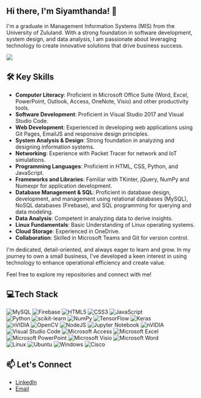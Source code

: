 ## Hi there, I'm Siyamthanda! 👋

I'm a graduate in Management Information Systems (MIS) from the University of Zululand. With a strong foundation in software development, system design, and data analysis, I am passionate about leveraging technology to create innovative solutions that drive business success.

<!-- GitHub stats from https://github.com/anuraghazra/github-readme-stats -->
![](https://github-readme-stats.vercel.app/api?username=Siyamthanda-code&theme=radical&hide_border=false&include_all_commits=true&count_private=true)<br/>


## 🛠️ Key Skills
-	**Computer Literacy**: Proficient in Microsoft Office Suite (Word, Excel, PowerPoint, Outlook, Access, OneNote, Visio) and other productivity tools.
-	**Software Development**: Proficient in Visual Studio 2017 and Visual Studio Code.
-	**Web Development**: Experienced in developing web applications using Git Pages, EmailJS and responsive design principles.
-	**System Analysis & Design**: Strong foundation in analyzing and designing information systems.
-	**Networking**: Experience with Packet Tracer for network and IoT simulations.
-	**Programming Languages**: Proficient in HTML, CSS, Python, and JavaScript.
-	**Frameworks and Libraries**: Familiar with TKinter, jQuery, NumPy and Numexpr for application development.
-	**Database Management & SQL**: Proficient in database design, development, and management using relational databases (MySQL), NoSQL databases (Firebase), and SQL programming for querying and data modeling.
-	**Data Analysis**: Competent in analyzing data to derive insights.
-	**Linux Fundamentals**: Basic Understanding of Linux operating systems.
-	**Cloud Storage**: Experienced in OneDrive.
-	**Collaboration**: Skilled in Microsoft Teams and Git for version control.


I'm dedicated, detail-oriented, and always eager to learn and grow. In my journey to own a small business, I've developed a keen interest in using technology to enhance operational efficiency and create value.

Feel free to explore my repositories and connect with me!

## 💻Tech Stack
![MySQL](https://img.shields.io/badge/mysql-4479A1.svg?style=for-the-badge&logo=mysql&logoColor=white)
![Firebase](https://img.shields.io/badge/firebase-a08021?style=for-the-badge&logo=firebase&logoColor=ffcd34)
![HTML5](https://img.shields.io/badge/html5-%23E34F26.svg?style=for-the-badge&logo=html5&logoColor=white)
![CSS3](https://img.shields.io/badge/css3-%231572B6.svg?style=for-the-badge&logo=css3&logoColor=white)
![JavaScript](https://img.shields.io/badge/javascript-%23323330.svg?style=for-the-badge&logo=javascript&logoColor=%23F7DF1E)<br/>
![Python](https://img.shields.io/badge/python-3670A0?style=for-the-badge&logo=python&logoColor=ffdd54)
![scikit-learn](https://img.shields.io/badge/scikit--learn-%23F7931E.svg?style=for-the-badge&logo=scikit-learn&logoColor=white)
![NumPy](https://img.shields.io/badge/numpy-%23013243.svg?style=for-the-badge&logo=numpy&logoColor=white)
![TensorFlow](https://img.shields.io/badge/TensorFlow-%23FF6F00.svg?style=for-the-badge&logo=TensorFlow&logoColor=white)
![Keras](https://img.shields.io/badge/Keras-%23D00000.svg?style=for-the-badge&logo=Keras&logoColor=white)<br/>
![nVIDIA](https://img.shields.io/badge/cuda-000000.svg?style=for-the-badge&logo=nVIDIA&logoColor=green)
![OpenCV](https://img.shields.io/badge/opencv-%23white.svg?style=for-the-badge&logo=opencv&logoColor=white)
![NodeJS](https://img.shields.io/badge/node.js-6DA55F?style=for-the-badge&logo=node.js&logoColor=white)
![Jupyter Notebook](https://img.shields.io/badge/jupyter-%23FA0F00.svg?style=for-the-badge&logo=jupyter&logoColor=white)
![nVIDIA](https://img.shields.io/badge/nVIDIA-%2376B900.svg?style=for-the-badge&logo=nVIDIA&logoColor=white)<br/>
![Visual Studio Code](https://img.shields.io/badge/Visual%20Studio%20Code-0078d7.svg?style=for-the-badge&logo=visual-studio-code&logoColor=white)
![Microsoft Access](https://img.shields.io/badge/Microsoft_Access-A4373A?style=for-the-badge&logo=microsoft-access&logoColor=white)
![Microsoft Excel](https://img.shields.io/badge/Microsoft_Excel-217346?style=for-the-badge&logo=microsoft-excel&logoColor=white)
![Microsoft PowerPoint](https://img.shields.io/badge/Microsoft_PowerPoint-B7472A?style=for-the-badge&logo=microsoft-powerpoint&logoColor=white)
![Microsoft Visio ](https://img.shields.io/badge/Microsoft_Visio-3955A3?style=for-the-badge&logo=microsoft-visio&logoColor=white)
![Microsoft Word](https://img.shields.io/badge/Microsoft_Word-2B579A?style=for-the-badge&logo=microsoft-word&logoColor=white)<br/>
![Linux](https://img.shields.io/badge/Linux-FCC624?style=for-the-badge&logo=linux&logoColor=black)
![Ubuntu](https://img.shields.io/badge/Ubuntu-E95420?style=for-the-badge&logo=ubuntu&logoColor=white)
![Windows](https://img.shields.io/badge/Windows-0078D6?style=for-the-badge&logo=windows&logoColor=white)
![Cisco](https://img.shields.io/badge/cisco-%23049fd9.svg?style=for-the-badge&logo=cisco&logoColor=black)


## 📫 Let's Connect
- [LinkedIn](https://www.linkedin.com/in/siyamthanda-buthelezi-7a4a8622a?utm_source=share&utm_campaign=share_via&utm_content=profile&utm_medium=android_app)
- [Email](siyamthanda917@gmail.com)
